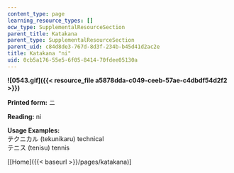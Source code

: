 ```yaml
---
content_type: page
learning_resource_types: []
ocw_type: SupplementalResourceSection
parent_title: Katakana
parent_type: SupplementalResourceSection
parent_uid: c84d8de3-767d-8d3f-234b-b45d41d2ac2e
title: Katakana "ni"
uid: 0cb5a176-55e5-6f05-8414-70fdee05130a
---
```


**![0543.gif]({{< resource_file a5878dda-c049-ceeb-57ae-c4dbdf54d2f2 >}})**

**Printed form:** ニ

**Reading:** ni

**Usage Examples:**  
テクニカル (tekunikaru) technical  
テニス (tenisu) tennis

\[[Home]({{< baseurl >}}/pages/katakana)\]
